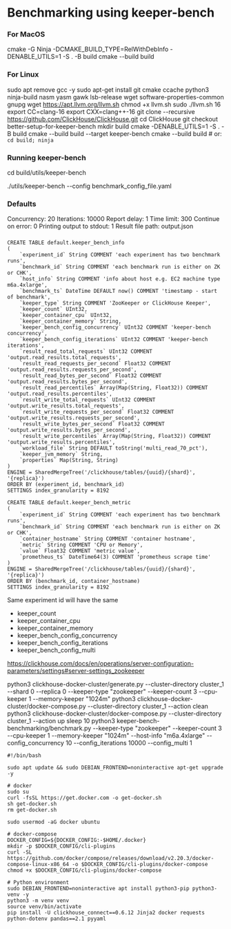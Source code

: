 # Benchmarking using keeper-bench

### For MacOS
cmake -G Ninja -DCMAKE_BUILD_TYPE=RelWithDebInfo -DENABLE_UTILS=1 -S . -B build
cmake --build build

### For Linux
sudo apt remove gcc -y
sudo apt-get install git cmake ccache python3 ninja-build nasm yasm gawk lsb-release wget software-properties-common gnupg
wget https://apt.llvm.org/llvm.sh
chmod +x llvm.sh
sudo ./llvm.sh 16
export CC=clang-16
export CXX=clang++-16
git clone --recursive https://github.com/ClickHouse/ClickHouse.git
cd ClickHouse
git checkout better-setup-for-keeper-bench
mkdir build
cmake -DENABLE_UTILS=1 -S . -B build
cmake --build build --target keeper-bench
cmake --build build  # or: `cd build; ninja`


<!-- on line 570 in utils/keeper-bench/Generator.cpp
change
    auto request = std::make_shared<ZooKeeperFilteredListRequest>();
to
    auto request = std::make_shared<ZooKeeperListRequest>(); -->

### Running keeper-bench
cd build/utils/keeper-bench

./utils/keeper-bench --config benchmark_config_file.yaml

### Defaults
Concurrency: 20
Iterations: 10000
Report delay: 1
Time limit: 300
Continue on error: 0
Printing output to stdout: 1
Result file path: output.json

###

```
CREATE TABLE default.keeper_bench_info
(
    `experiment_id` String COMMENT 'each experiment has two benchmark runs',
    `benchmark_id` String COMMENT 'each benchmark run is either on ZK or CHK',
    `host_info` String COMMENT 'info about host e.g. EC2 machine type m6a.4xlarge',
    `benchmark_ts` DateTime DEFAULT now() COMMENT 'timestamp - start of benchmark',
    `keeper_type` String COMMENT 'ZooKeeper or ClickHouse Keeper',
    `keeper_count` UInt32,
    `keeper_container_cpu` UInt32,
    `keeper_container_memory` String,
    `keeper_bench_config_concurrency` UInt32 COMMENT 'keeper-bench concurrency',
    `keeper_bench_config_iterations` UInt32 COMMENT 'keeper-bench iterations',
    `result_read_total_requests` UInt32 COMMENT 'output.read_results.total_requests',
    `result_read_requests_per_second` Float32 COMMENT 'output.read_results.requests_per_second',
    `result_read_bytes_per_second` Float32 COMMENT 'output.read_results.bytes_per_second',
    `result_read_percentiles` Array(Map(String, Float32)) COMMENT 'output.read_results.percentiles',
    `result_write_total_requests` UInt32 COMMENT 'output.write_results.total_requests',
    `result_write_requests_per_second` Float32 COMMENT 'output.write_results.requests_per_second',
    `result_write_bytes_per_second` Float32 COMMENT 'output.write_results.bytes_per_second',
    `result_write_percentiles` Array(Map(String, Float32)) COMMENT 'output.write_results.percentiles',
    `workload_file` String DEFAULT toString('multi_read_70_pct'),
    `keeper_jvm_memory` String,
    `properties` Map(String, String)
)
ENGINE = SharedMergeTree('/clickhouse/tables/{uuid}/{shard}', '{replica}')
ORDER BY (experiment_id, benchmark_id)
SETTINGS index_granularity = 8192
```

```
CREATE TABLE default.keeper_bench_metric
(
    `experiment_id` String COMMENT 'each experiment has two benchmark runs',
    `benchmark_id` String COMMENT 'each benchmark run is either on ZK or CHK',
    `container_hostname` String COMMENT 'container hostname',
    `metric` String COMMENT 'CPU or Memory',
    `value` Float32 COMMENT 'metric value',
    `prometheus_ts` DateTime64(3) COMMENT 'prometheus scrape time'
)
ENGINE = SharedMergeTree('/clickhouse/tables/{uuid}/{shard}', '{replica}')
ORDER BY (benchmark_id, container_hostname)
SETTINGS index_granularity = 8192
```


Same experiment id will have the same
- keeper_count
- keeper_container_cpu
- keeper_container_memory
- keeper_bench_config_concurrency
- keeper_bench_config_iterations
- keeper_bench_config_multi

https://clickhouse.com/docs/en/operations/server-configuration-parameters/settings#server-settings_zookeeper


python3 clickhouse-docker-cluster/generate.py --cluster-directory cluster_1 --shard 0 --replica 0 --keeper-type "zookeeper" --keeper-count 3 --cpu-keeper 1 --memory-keeper "1024m"
python3 clickhouse-docker-cluster/docker-compose.py --cluster-directory cluster_1 --action clean
python3 clickhouse-docker-cluster/docker-compose.py --cluster-directory cluster_1 --action up
sleep 10
python3 keeper-bench-benchmarking/benchmark.py --keeper-type "zookeeper" --keeper-count 3 --cpu-keeper 1 --memory-keeper "1024m" --host-info "m6a.4xlarge" --config_concurrency 10 --config_iterations 10000 --config_multi 1


```
#!/bin/bash

sudo apt update && sudo DEBIAN_FRONTEND=noninteractive apt-get upgrade -y

# docker
sudo su
curl -fsSL https://get.docker.com -o get-docker.sh
sh get-docker.sh
rm get-docker.sh

sudo usermod -aG docker ubuntu

# docker-compose
DOCKER_CONFIG=${DOCKER_CONFIG:-$HOME/.docker}
mkdir -p $DOCKER_CONFIG/cli-plugins
curl -SL https://github.com/docker/compose/releases/download/v2.20.3/docker-compose-linux-x86_64 -o $DOCKER_CONFIG/cli-plugins/docker-compose
chmod +x $DOCKER_CONFIG/cli-plugins/docker-compose

# Python environment
sudo DEBIAN_FRONTEND=noninteractive apt install python3-pip python3-venv -y
python3 -m venv venv
source venv/bin/activate
pip install -U clickhouse_connect==0.6.12 Jinja2 docker requests python-dotenv pandas==2.1 pyyaml
```